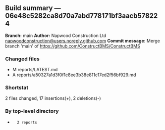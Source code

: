 ## Build summary — 06e48c5282ca8d70a7abd778171bf3aacb578224

**Branch:** main
**Author:** Napwood Construction Ltd <napwoodconstruction@users.noreply.github.com>
**Commit message:** Merge branch 'main' of https://github.com/ConstructBMS/ConstructBMS

### Changed files
 - M	reports/LATEST.md
 - A	reports/a50327a1d3f0f1c8ee3b38e811c17ed2f56bf929.md

### Shortstat
 2 files changed, 17 insertions(+), 2 deletions(-)

### By top-level directory
 -       2 reports
